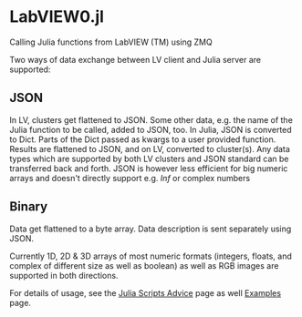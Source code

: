 # LabVIEW0.jl
Calling Julia functions from LabVIEW (TM) using ZMQ

Two ways of data exchange between LV client and Julia server are supported:

## JSON
In LV, clusters get flattened to JSON. Some other data, e.g. the name of the Julia function to be called, added to JSON, too. In Julia, JSON is converted to Dict. Parts of the Dict passed as kwargs to a user provided function. Results are flattened to JSON, and on LV, converted to cluster(s). Any data types which are supported by both LV clusters and JSON standard can be transferred back and forth. JSON is however less efficient for big numeric arrays and doesn't directly support e.g. *Inf* or complex numbers

## Binary

Data get flattened to a byte array. Data description is sent separately using JSON.

Currently 1D, 2D & 3D arrays of most numeric formats (integers, floats, and complex of different size as well as boolean) as well as RGB images are supported in both directions.

For details of usage, see the [Julia Scripts Advice](docs\src\writing_Julia_scripts.md) page as well  [Examples](docs\src\example_descriptions.md) page. 
